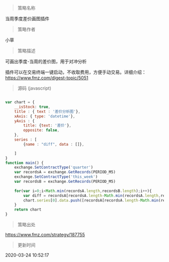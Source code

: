 
> 策略名称

当周季度差价画图插件

> 策略作者

小草

> 策略描述

可画出季度-当周的差价图，用于对冲分析

插件可以在交易终端一键启动，不收取费用，方便手动交易。详细介绍：https://www.fmz.com/digest-topic/5051



> 源码 (javascript)

``` javascript

var chart = { 
    __isStock: true,    
    title : { text : '差价分析图'},                     
    xAxis: { type: 'datetime'},                 
    yAxis : {                                        
        title: {text: '差价'},                   
        opposite: false,                             
    },
    series : [                    
        {name : "diff", data : []}, 

    ]
}
function main() {
    exchange.SetContractType('quarter')
    var recordsA = exchange.GetRecords(PERIOD_M5)
    exchange.SetContractType('this_week')
    var recordsB = exchange.GetRecords(PERIOD_M5)
    
    for(var i=0;i<Math.min(recordsA.length,recordsB.length);i++){
        var diff = recordsA[recordsA.length-Math.min(recordsA.length,recordsB.length)+i].Close - recordsB[recordsB.length-Math.min(recordsA.length,recordsB.length)+i].Close
        chart.series[0].data.push([recordsA[recordsA.length-Math.min(recordsA.length,recordsB.length)+i].Time, diff])
    }
    return chart
}
```

> 策略出处

https://www.fmz.com/strategy/187755

> 更新时间

2020-03-24 10:52:17
